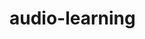 # audio-learning<!DOCTYPE html>
<html>
  <head>
    <meta charset="utf-8" />
    <meta name="description" content="listen to and learn Niggunim" />
    <style>
       .content_Table {
        border-collapse: collapse;
        margin: 25px 0;
        font-size: 0.9em;
        min-width: 400px;
        border-radius: 5px 5px 5px 5px ;
        overflow: hidden;
        box-shadow: 0 0 20px rgba(0, 0, 0, 0.15);
    }
      .content_Table thead tr {

        background-color: #079879 ;
        color: white;
        text-align: ;
        font-weight: bold;
      }
      .content_Table th,
      .content_Table td {
        padding: 12px; 15px;
        

      }

      .content_Table tbody tr {

        border-bottom: 1px solid #dddddd; 
      }

    
       

       .content_Table tbody tr:last-of-type
       { border-bottom: 2px solid#008979;}

     
       .content_Table {

        margin-left: auto;
        margin-right: auto;
        text-align: center;
       }

       .heading{
        text-align: center;
       }
   
      body {
        font-family: font-family: Georgia, serif;      }
    </style>
  </head>
  <body>

  <div class="heading">
    <h1>Listen & Learn!</h1>
  </div>

    <table class="content_Table">
      <thead>
        <tr>
          
          
          <th>Niggunin </th>
          <th> &darr; Click to play &darr;</th>

        </tr>
      </thead>
      <tbody>
        <tr>
         <td > Niggun Toshev</td> 
          
          <td> <audio controls><source src="nigunnOne.mp3" type="audio/mpeg"> </audio></td>

         
          

        </tr>
        <tr>
          <td> Mishnayos</td>

          <td> <audio controls></td>

         
          

        </tr>
        <tr>
          <td> Rambam</td>

          <td> <audio controls></td>

        
          

        </tr>

        <tr>
          <td> Rambam</td>

          <td> <audio controls></td>

        
          

        </tr>
        <tr>
          <td> Rambam</td>

          <td> <audio controls></td>

        
          

        </tr>
        

        


      </tbody>
    </table>
  </body>
  <footer></footer>
</html>
